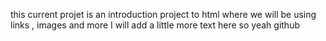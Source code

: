 this current projet is an introduction project to html where we will be using links , images and more
I will add a little more text here so yeah github 
